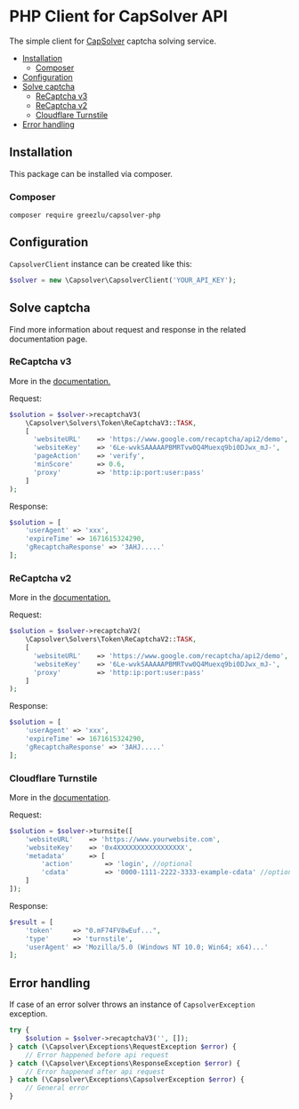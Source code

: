 # PHP Client for CapSolver API
The simple client for [CapSolver](https://capsolver.com) captcha solving service.

- [Installation](#installation)
    - [Composer](#composer)
- [Configuration](#configuration)
- [Solve captcha](#solve-captcha)
    - [ReCaptcha v3](#recaptcha-v3)
    - [ReCaptcha v2](#recaptcha-v2)
    - [Cloudflare Turnstile](#cloudflare-turnstile)
- [Error handling](#error-handling)

## Installation
This package can be installed via composer.

### Composer
```
composer require greezlu/capsolver-php
```

## Configuration
`CapsolverClient` instance can be created like this:
```php
$solver = new \Capsolver\CapsolverClient('YOUR_API_KEY');
```

## Solve captcha
Find more information about request and response in the related documentation page. 

### ReCaptcha v3
More in the [documentation.](https://docs.capsolver.com/guide/captcha/ReCaptchaV3.html)

Request:
```php
$solution = $solver->recaptchaV3(
    \Capsolver\Solvers\Token\ReCaptchaV3::TASK,
    [
      'websiteURL'    => 'https://www.google.com/recaptcha/api2/demo',
      'websiteKey'    => '6Le-wvkSAAAAAPBMRTvw0Q4Muexq9bi0DJwx_mJ-',
      'pageAction'    => 'verify',
      'minScore'      => 0.6,
      'proxy'         => 'http:ip:port:user:pass'
    ]
);
```

Response:
```php
$solution = [
    'userAgent' => 'xxx',
    'expireTime' => 1671615324290,
    'gRecaptchaResponse' => '3AHJ.....'
];
```

### ReCaptcha v2
More in the [documentation.](https://docs.capsolver.com/guide/captcha/ReCaptchaV2.html)

Request:
```php
$solution = $solver->recaptchaV2(
    \Capsolver\Solvers\Token\ReCaptchaV2::TASK,
    [
      'websiteURL'    => 'https://www.google.com/recaptcha/api2/demo',
      'websiteKey'    => '6Le-wvkSAAAAAPBMRTvw0Q4Muexq9bi0DJwx_mJ-',
      'proxy'         => 'http:ip:port:user:pass'
    ]
);
```

Response:
```php
$solution = [
    'userAgent' => 'xxx',
    'expireTime' => 1671615324290,
    'gRecaptchaResponse' => '3AHJ.....'
];
```

### Cloudflare Turnstile
More in the [documentation](https://docs.capsolver.com/en/guide/captcha/cloudflare_turnstile/).

Request:
```php
$solution = $solver->turnsite([
    'websiteURL'    => 'https://www.yourwebsite.com',
    'websiteKey'    => '0x4XXXXXXXXXXXXXXXXX',
    'metadata'      => [
        'action'        => 'login', //optional
        'cdata'         => '0000-1111-2222-3333-example-cdata' //optional
    ]
]);
```

Response:
```php
$result = [
    'token'     => "0.mF74FV8wEuf...",
    'type'      => 'turnstile',
    'userAgent' => 'Mozilla/5.0 (Windows NT 10.0; Win64; x64)...'
];
```

## Error handling
If case of an error solver throws an instance of `CapsolverException` exception.

```php
try {
    $solution = $solver->recaptchaV3('', []);
} catch (\Capsolver\Exceptions\RequestException $error) {
    // Error happened before api request
} catch (\Capsolver\Exceptions\ResponseException $error) {
    // Error happened after api request
} catch (\Capsolver\Exceptions\CapsolverException $error) {
    // General error
}
```

